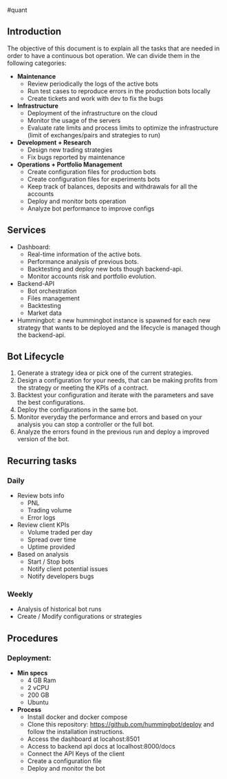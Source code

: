 #quant

## Introduction

The objective of this document is to explain all the tasks that are needed in order to have a continuous bot operation. We can divide them in the following categories:
- **Maintenance**
    - Review periodically the logs of the active bots
    - Run test cases to reproduce errors in the production bots locally
    - Create tickets and work with dev to fix the bugs
- **Infrastructure**
    - Deployment of the infrastructure on the cloud
    - Monitor the usage of the servers
    - Evaluate rate limits and process limits to optimize the infrastructure (limit of exchanges/pairs and strategies to run)
- **Development + Research**
    - Design new trading strategies
    - Fix bugs reported by maintenance
- **Operations + Portfolio Management**
    - Create configuration files for production bots
    - Create configuration files for experiments bots
    - Keep track of balances, deposits and withdrawals for all the accounts
    - Deploy and monitor bots operation
    - Analyze bot performance to improve configs

## Services
- Dashboard:
	- Real-time information of the active bots.
	- Performance analysis of previous bots.
	- Backtesting and deploy new bots though backend-api.
	- Monitor accounts risk and portfolio evolution.
- Backend-API
	- Bot orchestration
	- Files management
	- Backtesting
	- Market data
- Hummingbot: a new hummingbot instance is spawned for each new strategy that wants to be deployed and the lifecycle is managed though the backend-api.


## Bot Lifecycle
1. Generate a strategy idea or pick one of the current strategies.
2. Design a configuration for your needs, that can be making profits from the strategy or meeting the KPIs of a contract.
3. Backtest your configuration and iterate with the parameters and save the best configurations.
4. Deploy the configurations in the same bot.
5. Monitor everyday the performance and errors and based on your analysis you can stop a controller or the full bot.
6. Analyze the errors found in the previous run and deploy a improved version of the bot.


## Recurring tasks
### Daily
- Review bots info
	- PNL
	- Trading volume
	- Error logs
- Review client KPIs
	- Volume traded per day
	- Spread over time
	- Uptime provided
- Based on analysis
	- Start / Stop bots
	- Notify client potential issues
	- Notify developers bugs
### Weekly
- Analysis of historical bot runs
- Create / Modify configurations or strategies

## Procedures
### Deployment:
- **Min specs**
	-  4 GB Ram
	- 2 vCPU
	- 200 GB
	- Ubuntu
- **Process**
	- Install docker and docker compose
	- Clone this repository: https://github.com/hummingbot/deploy and follow the installation instructions.
	- Access the dashboard at locahost:8501
	- Access to backend api docs at localhost:8000/docs
	- Connect the API Keys of the client
	- Create a configuration file
	- Deploy and monitor the bot